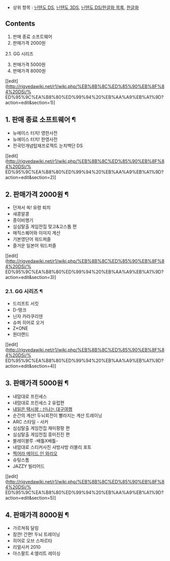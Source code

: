   * 상위 항목 : [닌텐도 DS](%EB%8B%8C%ED%85%90%EB%8F%84%20DS.md), [닌텐도 3DS](%EB%8B%8C%ED%85%90%EB%8F%84%203DS.md), [닌텐도 DS/한글화 목록](%EB%8B%8C%ED%85%90%EB%8F%84%20DS/%ED%95%9C%EA%B8%80%ED%99%94%20%EB%AA%A9%EB%A1%9D.md), [한글화](%ED%95%9C%EA%B8%80%ED%99%94.md)  

## Contents

    

1. 판매 종료 소프트웨어 
2. 판매가격 2000원 
    

2.1. GG 시리즈

3. 판매가격 5000원 
4. 판매가격 8000원 

[[edit](http://rigvedawiki.net/r1/wiki.php/%EB%8B%8C%ED%85%90%EB%8F%84%20DSi/%
ED%95%9C%EA%B8%80%ED%99%94%20%EB%AA%A9%EB%A1%9D?action=edit&section=1)]

## 1. 판매 종료 소프트웨어 ¶

  * 뉴에이스 터치! 영한사전
  * 뉴에이스 터치! 한영사전
  * 전국민개념탑재프로젝트 눈치백단 DS

[[edit](http://rigvedawiki.net/r1/wiki.php/%EB%8B%8C%ED%85%90%EB%8F%84%20DSi/%
ED%95%9C%EA%B8%80%ED%99%94%20%EB%AA%A9%EB%A1%9D?action=edit&section=2)]

## 2. 판매가격 2000원 ¶

  * 던져서 쏙! 유령 퇴치
  * 새콩알콩
  * 종이비행기
  * 심심탈출 게임전집 맞고&고스톱 편
  * 매직스퀘어와 이미지 계산
  * 기본영단어 워드퍼즐
  * 즐거운 일본어 워드퍼즐  

[[edit](http://rigvedawiki.net/r1/wiki.php/%EB%8B%8C%ED%85%90%EB%8F%84%20DSi/%
ED%95%9C%EA%B8%80%ED%99%94%20%EB%AA%A9%EB%A1%9D?action=edit&section=3)]

### 2.1. GG 시리즈 ¶

  * 드리프트 서킷
  * D-탱크
  * 닌자 카라쿠리덴
  * 슈퍼 히어로 오거
  * Z*ONE
  * 원더랜드  

[[edit](http://rigvedawiki.net/r1/wiki.php/%EB%8B%8C%ED%85%90%EB%8F%84%20DSi/%
ED%95%9C%EA%B8%80%ED%99%94%20%EB%AA%A9%EB%A1%9D?action=edit&section=4)]

## 3. 판매가격 5000원 ¶

  * 내맘대로 프린세스
  * 내맘대로 프린세스 2 유럽편
  * [내일은 택시왕 : 신나는 대구여행](%EB%82%B4%EC%9D%BC%EC%9D%80%20%ED%83%9D%EC%8B%9C%EC%99%95%20%3A%20%EC%8B%A0%EB%82%98%EB%8A%94%20%EB%8C%80%EA%B5%AC%EC%97%AC%ED%96%89.md)
  * 순간의 계산! 두뇌회전이 빨라지는 계산 트레이닝
  * ARC 스타일 - 사커
  * 심심탈출 게임전집 재미팡팡 편
  * 심심탈출 게임전집 흥미진진 편
  * 블레이블루 -배틀X배틀-
  * 내맘대로 스티커사진 샤방샤방 러블리 포토
  * [찍어라 메이드 인 와리오](%EB%A9%94%EC%9D%B4%EB%93%9C%20%EC%9D%B8%20%EC%99%80%EB%A6%AC%EC%98%A4%20%EC%8B%9C%EB%A6%AC%EC%A6%88.md)
  * 슈팅스톰
  * JAZZY 빌리어드  

[[edit](http://rigvedawiki.net/r1/wiki.php/%EB%8B%8C%ED%85%90%EB%8F%84%20DSi/%
ED%95%9C%EA%B8%80%ED%99%94%20%EB%AA%A9%EB%A1%9D?action=edit&section=5)]

## 4. 판매가격 8000원 ¶

  * 가르쳐줘 달링
  * 잠깐! 간편! 두뇌 트레이닝
  * 히어로 오브 스파르타
  * 리얼사커 2010
  * 아스팔트 4:엘리트 레이싱

